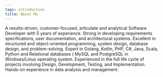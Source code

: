```yaml
---
tags: introduction
title: About Me
---
```

A results-driven, customer-focused, articulate and analytical Software Developer with 5 years of experience. Strong in developing requirements specifications, user documentation, and architectural systems. Excellent in structured and object-oriented programming, system design, database design, and problem-solving. Expert in Golang, Kotlin, PHP, C#, Java, Scala, Python and Relational databases ( MySQL and PostgreSQL in Windows/Linux operating system. Experienced in the full life cycle of projects involving Design, Development, Testing, and Implementation. Hands-on experience in data analysis and management.